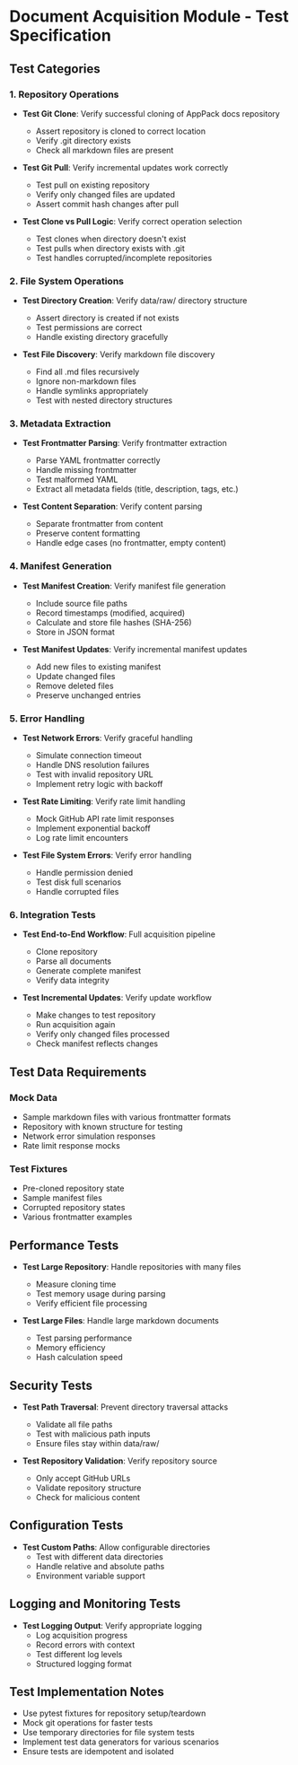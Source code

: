 # Document Acquisition Module - Test Specification

## Test Categories

### 1. Repository Operations
- **Test Git Clone**: Verify successful cloning of AppPack docs repository
  - Assert repository is cloned to correct location
  - Verify .git directory exists
  - Check all markdown files are present
  
- **Test Git Pull**: Verify incremental updates work correctly
  - Test pull on existing repository
  - Verify only changed files are updated
  - Assert commit hash changes after pull
  
- **Test Clone vs Pull Logic**: Verify correct operation selection
  - Test clones when directory doesn't exist
  - Test pulls when directory exists with .git
  - Test handles corrupted/incomplete repositories

### 2. File System Operations
- **Test Directory Creation**: Verify data/raw/ directory structure
  - Assert directory is created if not exists
  - Test permissions are correct
  - Handle existing directory gracefully
  
- **Test File Discovery**: Verify markdown file discovery
  - Find all .md files recursively
  - Ignore non-markdown files
  - Handle symlinks appropriately
  - Test with nested directory structures

### 3. Metadata Extraction
- **Test Frontmatter Parsing**: Verify frontmatter extraction
  - Parse YAML frontmatter correctly
  - Handle missing frontmatter
  - Test malformed YAML
  - Extract all metadata fields (title, description, tags, etc.)
  
- **Test Content Separation**: Verify content parsing
  - Separate frontmatter from content
  - Preserve content formatting
  - Handle edge cases (no frontmatter, empty content)

### 4. Manifest Generation
- **Test Manifest Creation**: Verify manifest file generation
  - Include source file paths
  - Record timestamps (modified, acquired)
  - Calculate and store file hashes (SHA-256)
  - Store in JSON format
  
- **Test Manifest Updates**: Verify incremental manifest updates
  - Add new files to existing manifest
  - Update changed files
  - Remove deleted files
  - Preserve unchanged entries

### 5. Error Handling
- **Test Network Errors**: Verify graceful handling
  - Simulate connection timeout
  - Handle DNS resolution failures
  - Test with invalid repository URL
  - Implement retry logic with backoff
  
- **Test Rate Limiting**: Verify rate limit handling
  - Mock GitHub API rate limit responses
  - Implement exponential backoff
  - Log rate limit encounters
  
- **Test File System Errors**: Verify error handling
  - Handle permission denied
  - Test disk full scenarios
  - Handle corrupted files

### 6. Integration Tests
- **Test End-to-End Workflow**: Full acquisition pipeline
  - Clone repository
  - Parse all documents
  - Generate complete manifest
  - Verify data integrity
  
- **Test Incremental Updates**: Verify update workflow
  - Make changes to test repository
  - Run acquisition again
  - Verify only changed files processed
  - Check manifest reflects changes

## Test Data Requirements

### Mock Data
- Sample markdown files with various frontmatter formats
- Repository with known structure for testing
- Network error simulation responses
- Rate limit response mocks

### Test Fixtures
- Pre-cloned repository state
- Sample manifest files
- Corrupted repository states
- Various frontmatter examples

## Performance Tests
- **Test Large Repository**: Handle repositories with many files
  - Measure cloning time
  - Test memory usage during parsing
  - Verify efficient file processing
  
- **Test Large Files**: Handle large markdown documents
  - Test parsing performance
  - Memory efficiency
  - Hash calculation speed

## Security Tests
- **Test Path Traversal**: Prevent directory traversal attacks
  - Validate all file paths
  - Test with malicious path inputs
  - Ensure files stay within data/raw/
  
- **Test Repository Validation**: Verify repository source
  - Only accept GitHub URLs
  - Validate repository structure
  - Check for malicious content

## Configuration Tests
- **Test Custom Paths**: Allow configurable directories
  - Test with different data directories
  - Handle relative and absolute paths
  - Environment variable support

## Logging and Monitoring Tests
- **Test Logging Output**: Verify appropriate logging
  - Log acquisition progress
  - Record errors with context
  - Test different log levels
  - Structured logging format

## Test Implementation Notes
- Use pytest fixtures for repository setup/teardown
- Mock git operations for faster tests
- Use temporary directories for file system tests
- Implement test data generators for various scenarios
- Ensure tests are idempotent and isolated